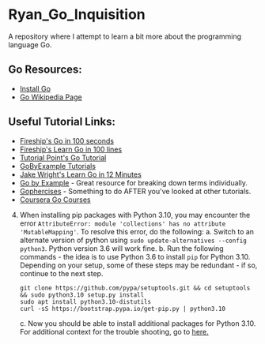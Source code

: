 # Ryan_Go_Inquisition
A repository where I attempt to learn a bit more about the programming language Go.

## Go Resources:
- [Install Go](https://go.dev/doc/install)
- [Go Wikipedia Page](https://en.wikipedia.org/wiki/Go_(programming_language))

## Useful Tutorial Links:
- [Fireship's Go in 100 seconds](https://www.youtube.com/watch?v=446E-r0rXHI)
- [Fireship's Learn Go in 100 lines](https://fireship.io/lessons/learn-go-in-100-lines/)
- [Tutorial Point's Go Tutorial](https://www.tutorialspoint.com/go/index.htm)
- [GoByExample Tutorials](https://gobyexample.com/)
- [Jake Wright's Learn Go in 12 Minutes](https://www.youtube.com/watch?v=C8LgvuEBraI)
- [Go by Example](https://gobyexample.com/) - Great resource for breaking down terms individually.
- [Gophercises](https://gophercises.com/) - Something to do AFTER you've looked at other tutorials.
- [Coursera Go Courses](https://ca.coursera.org/courses?query=golang)

4. When installing pip packages with Python 3.10, you may encounter the error `AttributeError: module 'collections' has no attribute 'MutableMapping'`. To resolve this error, do the following:
    a. Switch to an alternate version of python using `sudo update-alternatives --config python3`. Python version 3.6 will work fine.
    b. Run the following commands - the idea is to use Python 3.6 to install `pip` for Python 3.10. Depending on your setup, some of these steps may be redundant - if so, continue to the next step.
    ```
    git clone https://github.com/pypa/setuptools.git && cd setuptools && sudo python3.10 setup.py install
    sudo apt install python3.10-distutils
    curl -sS https://bootstrap.pypa.io/get-pip.py | python3.10
    ```
    c. Now you should be able to install additional packages for Python 3.10. For additional context for the trouble shooting, go to [here.](https://stackoverflow.com/questions/69512672/getting-attributeerror-module-collections-has-no-attribute-mutablemapping-w/69573368#69573368)

